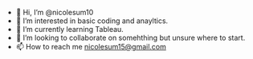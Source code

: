 - 👋 Hi, I’m @nicolesum10
- 👀 I’m interested in basic coding and anayltics.
- 🌱 I’m currently learning Tableau.
- 💞️ I’m looking to collaborate on somehthing but unsure where to start.
- 📫 How to reach me nicolesum15@gmail.com

<!---
nicolesum10/nicolesum10 is a ✨ special ✨ repository because its `README.md` (this file) appears on your GitHub profile.
You can click the Preview link to take a look at your changes.
--->

